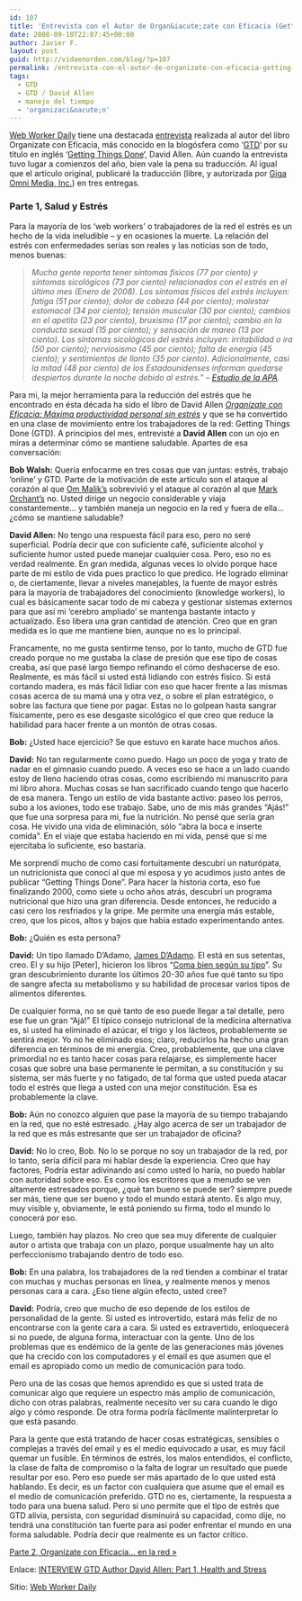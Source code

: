 ```yaml
---
id: 107
title: 'Entrevista con el Autor de Organ&iacute;zate con Eficacia (Getting Things Done) David Allen: Parte 1, Salud y Estr&eacute;s'
date: 2008-09-10T22:07:45+00:00
author: Javier F.
layout: post
guid: http://vidaenorden.com/blog/?p=107
permalink: /entrevista-con-el-autor-de-organizate-con-eficacia-getting-things-done-david-allen-parte-1-salud-y-estres/
tags:
  - GTD
  - GTD / David Allen
  - manejo del tiempo
  - 'organizaci&oacute;n'
---
```

<a title="Web Worker Daily" href="http://webworkerdaily.com/" target="_blank">Web Worker Daily</a> tiene una destacada <a title="Entrevista original, en Inglés" href="http://webworkerdaily.com/2008/02/24/feature-interview-with-gtd-author-david-allen-on-health-and-stress/" target="_blank">entrevista</a> realizada al autor del libro Organízate con Eficacia, más conocido en la blogósfera como &#8216;<a title="Definición de GTD, por David Allen" href="http://www.davidco.com/what_is_gtd.php" target="_blank">GTD</a>&#8216; por su título en inglés &#8216;<a href="http://davidco.com/store/product.php?productid=16182" target="_blank">Getting Things Done</a>&#8216;, David Allen. Aún cuando la entrevista tuvo lugar a comienzos del año, bien vale la pena su traducción. Al igual que el artículo original, publicaré la traducción (libre, y autorizada por <a title="Giga Omni Media, Inc." href="http://gigaomnimedia.com/" target="_blank">Giga Omni Media, Inc.</a>) en tres entregas.

### Parte 1, Salud y Estrés

Para la mayoría de los &#8216;web workers&#8217; o trabajadores de la red el estrés es un hecho de la vida ineludible &#8211; y en ocasiones la muerte. La relación del estrés con enfermedades serias son reales y las noticias son de todo, menos buenas:

> <p align="left">
>   <em>Mucha gente reporta tener síntomas físicos (77 por ciento) y síntomas sicológicos (73 por ciento) relacionados con el estrés en el último mes (Enero de 2008). Los síntomas físicos del estrés incluyen: fatiga (51 por ciento); dolor de cabeza (44 por ciento); malestar estomacal (34 por ciento); tensión muscular (30 por ciento); cambios en el apetito (23 por ciento), bruxismo (17 por ciento); cambio en la conducta sexual (15 por ciento); y sensación de mareo (13 por ciento). Los síntomas sicológicos del estrés incluyen: irritabilidad o ira (50 por ciento); nerviosismo (45 por ciento); falta de energía (45 ciento); y sentimientos de llanto (35 por ciento). Adicionalmente, casi la mitad (48 por ciento) de los Estadounidenses informan quedarse despiertos durante la noche debido al estrés.” &#8211; </em><a href="http://www.apa.org/releases/stressproblem.html"><em>Estudio de la APA</em></a><em>.</em>
> </p>

Para mi, la mejor herramienta para la reducción del estrés que he encontrado en ésta década ha sido el libro de David Allen _[Organízate con Eficacia: Máxima productividad personal sin estrés](http://www.amazon.com/Getting-Things-Done-Stress-Free-Productivity/dp/0142000280)_ y que se ha convertido en una clase de movimiento entre los trabajadores de la red: Getting Things Done (GTD). A principios del mes, entrevisté a **David Allen** con un ojo en miras a determinar cómo se mantiene saludable. Apartes de esa conversación:

**Bob Walsh:** Quería enfocarme en tres cosas que van juntas: estrés, trabajo &#8216;online&#8217; y GTD. Parte de la motivación de este artículo son el ataque al corazón al que [Om Malik’s](http://gigaom.com/2008/01/03/a-heart-to-heart-with-gigaom-readers/) sobrevivió y el ataque al corazón al que [Mark Orchant’s](http://owstarr.com/2007/12/09/in-memoriam-marc-orchant/) no. Usted dirige un negocio considerable y viaja constantemente&#8230; y también maneja un negocio en la red y fuera de ella&#8230; ¿cómo se mantiene saludable?

**David Allen:** No tengo una respuesta fácil para eso, pero no seré superficial. Podría decir que con suficiente café, suficiente alcohol y suficiente humor usted puede manejar cualquier cosa. Pero, eso no es verdad realmente. En gran medida, algunas veces lo olvido porque hace parte de mi estilo de vida pues practico lo que predico. He logrado eliminar o, de ciertamente, llevar a niveles manejables, la fuente de mayor estrés para la mayoría de trabajadores del conocimiento (knowledge workers), lo cual es básicamente sacar todo de mi cabeza y gestionar sistemas externos para que así mi &#8216;cerebro ampliado&#8217; se mantenga bastante intacto y actualizado. Eso libera una gran cantidad de atención. Creo que en gran medida es lo que me mantiene bien, aunque no es lo principal.

Francamente, no me gusta sentirme tenso, por lo tanto, mucho de GTD fue creado porque no me gustaba la clase de presión que ese tipo de cosas creaba, así que pasé largo tiempo refinando el cómo deshacerse de eso. Realmente, es más fácil si usted está lidiando con estrés físico. Si está cortando madera, es más fácil lidiar con eso que hacer frente a las mismas cosas acerca de su mamá una y otra vez, o sobre el plan estratégico, o sobre las factura que tiene por pagar. Estas no lo golpean hasta sangrar físicamente, pero es ese desgaste sicológico el que creo que reduce la habilidad para hacer frente a un montón de otras cosas.

**Bob:** ¿Usted hace ejercicio? Se que estuvo en karate hace muchos años.

**David:** No tan regularmente como puedo. Hago un poco de yoga y trato de nadar en el gimnasio cuando puedo. A veces eso se hace a un lado cuando estoy de lleno haciendo otras cosas, como escribiendo mi manuscrito para mi libro ahora. Muchas cosas se han sacrificado cuando tengo que hacerlo de esa manera. Tengo un estilo de vida bastante activo: paseo los perros, subo a los aviones, todo ese trabajo. Sabe, uno de mis más grandes &#8220;Ajás!&#8221; que fue una sorpresa para mi, fue la nutrición. No pensé que sería gran cosa. He vivido una vida de eliminación, sólo &#8220;abra la boca e inserte comida&#8221;. En el viaje que estaba haciendo en mi vida, pensé que si me ejercitaba lo suficiente, eso bastaría.

Me sorprendí mucho de como casi fortuitamente descubrí un naturópata, un nutricionista que conocí al que mi esposa y yo acudimos justo antes de publicar &#8220;Getting Things Done&#8221;. Para hacer la historia corta, eso fue finalizando 2000, como siete u ocho años atrás, descubrí un programa nutricional que hizo una gran diferencia. Desde entonces, he reducido a casi cero los resfriados y la gripe. Me permite una energía más estable, creo, que los picos, altos y bajos que había estado experimentando antes.

**Bob:** ¿Quién es esta persona?

**David:** Un tipo llamado D’Adamo, [James D’Adamo](http://www.4yourtype.com/). El está en sus setentas, creo. El y su hijo [Peter], hicieron los libros “[Coma bien según su tipo](http://www.amazon.com/Eat-Right-Your-Type-Individualized/dp/039914255X)”. Su gran descubrimiento durante los últimos 20-30 años fue qué tanto su tipo de sangre afecta su metabolismo y su habilidad de procesar varios tipos de alimentos diferentes.

De cualquier forma, no se qué tanto de eso puede llegar a tal detalle, pero ese fue un gran &#8220;Ajá!&#8221; El típico consejo nutricional de la medicina alternativa es, si usted ha eliminado el azúcar, el trigo y los lácteos, probablemente se sentirá mejor. Yo no he eliminado esos; claro, reducirlos ha hecho una gran diferencia en términos de mi energía. Creo, probablemente, que una clave primordial no es tanto hacer cosas para relajarse, es simplemente hacer cosas que sobre una base permanente le permitan, a su constitución y su sistema, ser más fuerte y no fatigado, de tal forma que usted pueda atacar todo el estrés que llega a usted con una mejor constitución. Esa es probablemente la clave.

**Bob:** Aún no conozco alguien que pase la mayoría de su tiempo trabajando en la red, que no esté estresado. ¿Hay algo acerca de ser un trabajador de la red que es más estresante que ser un trabajador de oficina?

**David:** No lo creo, Bob. No lo se porque no soy un trabajador de la red, por lo tanto, sería difícil para mi hablar desde la experiencia. Creo que hay factores, Podría estar adivinando así como usted lo haría, no puedo hablar con autoridad sobre eso. Es como los escritores que a menudo se ven altamente estresados porque, ¿qué tan bueno se puede ser? siempre puede ser más, tiene que ser bueno y todo el mundo estará atento. Es algo muy, muy visible y, obviamente, le está poniendo su firma, todo el mundo lo conocerá por eso.

Luego, también hay plazos. No creo que sea muy diferente de cualquier autor o artista que trabaja con un plazo, porque usualmente hay un alto perfeccionismo trabajando dentro de todo eso.

**Bob:** En una palabra, los trabajadores de la red tienden a combinar el tratar con muchas y muchas personas en línea, y realmente menos y menos personas cara a cara. ¿Eso tiene algún efecto, usted cree?

**David:** Podría, creo que mucho de eso depende de los estilos de personalidad de la gente. Si usted es introvertido, estará más feliz de no encontrarse con la gente cara a cara. Si usted es extravertido, enloquecerá si no puede, de alguna forma, interactuar con la gente. Uno de los problemas que es endémico de la gente de las generaciones más jóvenes que ha crecido con los computadores y el email es que asumen que el email es apropiado como un medio de comunicación para todo.

Pero una de las cosas que hemos aprendido es que si usted trata de comunicar algo que requiere un espectro más amplio de comunicación, dicho con otras palabras, realmente necesito ver su cara cuando le digo algo y cómo responde. De otra forma podría fácilmente malinterpretar lo que está pasando.

Para la gente que está tratando de hacer cosas estratégicas, sensibles o complejas a través del email y es el medio equivocado a usar, es muy fácil quemar un fusible. En términos de estrés, los malos entendidos, el conflicto, la clase de falta de compromiso o la falta de lograr un resultado que puede resultar por eso. Pero eso puede ser más apartado de lo que usted está hablando. Es decir, es un factor con cualquiera que asume que el email es el medio de comunicación preferido. GTD no es, ciertamente, la respuesta a todo para una buena salud. Pero si uno permite que el tipo de estrés que GTD alivia, persista, con seguridad disminuirá su capacidad, como dije, no tendrá una constitución tan fuerte para así poder enfrentar el mundo en una forma saludable. Podría decir que realmente es un factor crítico.

<a title="Entrevista con David Allen: Parte 2, Organizarse con Eficacia... en la red" href="http://localhost/blog/entrevista-con-david-allen-parte-2-organizate-con-eficacia-en-la-red/" target="_self">Parte 2, Organízate con Eficacia… en la red »</a>

Enlace: <a href="http://webworkerdaily.com/2008/02/24/feature-interview-with-gtd-author-david-allen-on-health-and-stress/" target="_blank">INTERVIEW GTD Author David Allen: Part 1, Health and Stress</a>
  
Sitio: <a title="Web Worker Daily" href="http://webworkerdaily.com" target="_blank">Web Worker Daily</a>